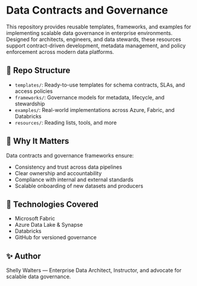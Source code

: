 # Data Contracts and Governance

This repository provides reusable templates, frameworks, and examples for implementing scalable data governance in enterprise environments. Designed for architects, engineers, and data stewards, these resources support contract-driven development, metadata management, and policy enforcement across modern data platforms.

## 📁 Repo Structure

- `templates/`: Ready-to-use templates for schema contracts, SLAs, and access policies
- `frameworks/`: Governance models for metadata, lifecycle, and stewardship
- `examples/`: Real-world implementations across Azure, Fabric, and Databricks
- `resources/`: Reading lists, tools, and more

## 🎯 Why It Matters

Data contracts and governance frameworks ensure:
- Consistency and trust across data pipelines
- Clear ownership and accountability
- Compliance with internal and external standards
- Scalable onboarding of new datasets and producers

## 🧰 Technologies Covered

- Microsoft Fabric
- Azure Data Lake & Synapse
- Databricks
- GitHub for versioned governance

## ✨ Author

Shelly Walters — Enterprise Data Architect, Instructor, and advocate for scalable data governance.
